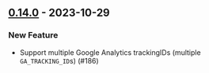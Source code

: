 ## [0.14.0](https://github.com/Kevin-Lee/sbt-docusaur/issues?utf8=%E2%9C%93&q=is%3Aissue+is%3Aclosed+milestone%3Amilestone20) - 2023-10-29

### New Feature
* Support multiple Google Analytics trackingIDs (multiple `GA_TRACKING_ID`s) (#186)
